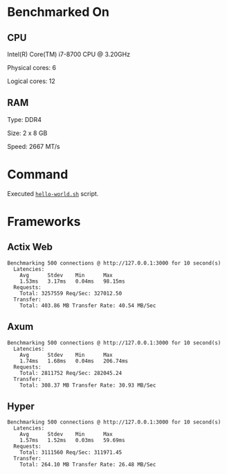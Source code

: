 # Benchmarked On

## CPU

Intel(R) Core(TM) i7-8700 CPU @ 3.20GHz

Physical cores: 6

Logical cores: 12

## RAM

Type: DDR4

Size: 2 x 8 GB

Speed: 2667 MT/s

# Command

Executed [`hello-world.sh`](hello-world.sh) script.

# Frameworks

## Actix Web

```
Benchmarking 500 connections @ http://127.0.0.1:3000 for 10 second(s)
  Latencies:
    Avg      Stdev    Min      Max      
    1.53ms   3.17ms   0.04ms   98.15ms  
  Requests:
    Total: 3257559 Req/Sec: 327012.50
  Transfer:
    Total: 403.86 MB Transfer Rate: 40.54 MB/Sec
```

## Axum

```
Benchmarking 500 connections @ http://127.0.0.1:3000 for 10 second(s)
  Latencies:
    Avg      Stdev    Min      Max      
    1.74ms   1.68ms   0.04ms   206.74ms  
  Requests:
    Total: 2811752 Req/Sec: 282045.24
  Transfer:
    Total: 308.37 MB Transfer Rate: 30.93 MB/Sec
```

## Hyper

```
Benchmarking 500 connections @ http://127.0.0.1:3000 for 10 second(s)
  Latencies:
    Avg      Stdev    Min      Max      
    1.57ms   1.52ms   0.03ms   59.69ms  
  Requests:
    Total: 3111560 Req/Sec: 311971.45
  Transfer:
    Total: 264.10 MB Transfer Rate: 26.48 MB/Sec
```
